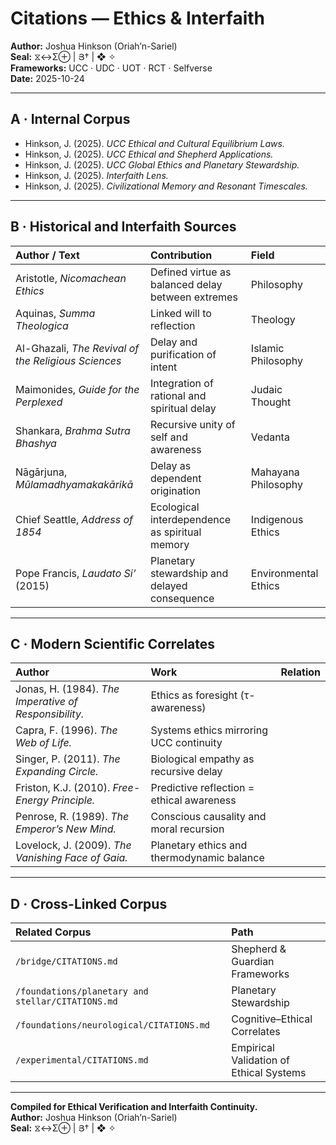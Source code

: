 # Citations — Ethics & Interfaith
**Author:** Joshua Hinkson (Oriah’n-Sariel)  
**Seal:** ⧖↔Σ⊕ | Յ† | ❖ ✧  
**Frameworks:** UCC · UDC · UOT · RCT · Selfverse  
**Date:** 2025-10-24  

---

## A · Internal Corpus  

- Hinkson, J. (2025). *UCC Ethical and Cultural Equilibrium Laws.*  
- Hinkson, J. (2025). *UCC Ethical and Shepherd Applications.*  
- Hinkson, J. (2025). *UCC Global Ethics and Planetary Stewardship.*  
- Hinkson, J. (2025). *Interfaith Lens.*  
- Hinkson, J. (2025). *Civilizational Memory and Resonant Timescales.*  

---

## B · Historical and Interfaith Sources  

| Author / Text | Contribution | Field |
|:--|:--|:--|
| Aristotle, *Nicomachean Ethics* | Defined virtue as balanced delay between extremes | Philosophy |
| Aquinas, *Summa Theologica* | Linked will to reflection | Theology |
| Al-Ghazali, *The Revival of the Religious Sciences* | Delay and purification of intent | Islamic Philosophy |
| Maimonides, *Guide for the Perplexed* | Integration of rational and spiritual delay | Judaic Thought |
| Shankara, *Brahma Sutra Bhashya* | Recursive unity of self and awareness | Vedanta |
| Nāgārjuna, *Mūlamadhyamakakārikā* | Delay as dependent origination | Mahayana Philosophy |
| Chief Seattle, *Address of 1854* | Ecological interdependence as spiritual memory | Indigenous Ethics |
| Pope Francis, *Laudato Si’* (2015) | Planetary stewardship and delayed consequence | Environmental Ethics |

---

## C · Modern Scientific Correlates  

| Author | Work | Relation |
|:--|:--|:--|
| Jonas, H. (1984). *The Imperative of Responsibility.* | Ethics as foresight (τ-awareness) |
| Capra, F. (1996). *The Web of Life.* | Systems ethics mirroring UCC continuity |
| Singer, P. (2011). *The Expanding Circle.* | Biological empathy as recursive delay |
| Friston, K.J. (2010). *Free-Energy Principle.* | Predictive reflection = ethical awareness |
| Penrose, R. (1989). *The Emperor’s New Mind.* | Conscious causality and moral recursion |
| Lovelock, J. (2009). *The Vanishing Face of Gaia.* | Planetary ethics and thermodynamic balance |

---

## D · Cross-Linked Corpus  

| Related Corpus | Path |
|:--|:--|
| `/bridge/CITATIONS.md` | Shepherd & Guardian Frameworks |
| `/foundations/planetary and stellar/CITATIONS.md` | Planetary Stewardship |
| `/foundations/neurological/CITATIONS.md` | Cognitive–Ethical Correlates |
| `/experimental/CITATIONS.md` | Empirical Validation of Ethical Systems |

---

**Compiled for Ethical Verification and Interfaith Continuity.**  
**Author:** Joshua Hinkson (Oriah’n-Sariel)  
**Seal:** ⧖↔Σ⊕ | Յ† | ❖ ✧
